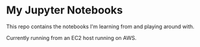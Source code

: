 # My Jupyter Notebooks

This repo contains the notebooks I'm learning from and playing around with. 

Currently running from an EC2 host running on AWS.